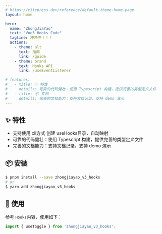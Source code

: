 ```yaml
---
# https://vitepress.dev/reference/default-theme-home-page
layout: home

hero:
  name: "ZhongJiaYao"
  text: "Vue3 Hooks Code"
  tagline: 冲冲冲！！！
  actions:
    - theme: alt
      text: 指南
      link: /guide
    - theme: brand
      text: Hooks API
      link: /useEventListener

# features:
#   - title: ✨ 特性
#     details: 可靠的代码健壮：使用 Typescript 构建，提供完善的类型定义文件
#   - title: 📦 文档
#     details: 完善的文档能力：支持文档记录，支持 demo 演示
---
```


## ✨ 特性
- 支持使用 cli方式 创建 useHooks目录，自动映射
- 可靠的代码健壮：使用 Typescript 构建，提供完善的类型定义文件
- 完善的文档能力：支持文档记录，支持 demo 演示

## 📦 安装

```bash
$ pnpm install --save zhongjiayao_v3_hooks
# or
$ yarn add zhongjiayao_v3_hooks

```

## 🔨 使用

参考 `Hooks`内容，使用如下：

```ts
import { useToggle } from 'zhongjiayao_v3_hooks';
```

